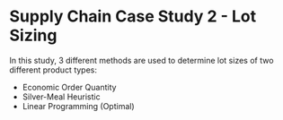 # Supply Chain Case Study 2 - Lot Sizing

In this study, 3 different methods are used to determine lot sizes of two different product types:
- Economic Order Quantity
- Silver-Meal Heuristic
- Linear Programming (Optimal)
